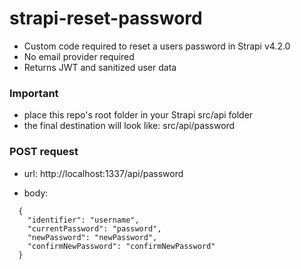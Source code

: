 # strapi-reset-password
- Custom code required to reset a users password in Strapi v4.2.0
- No email provider required
- Returns JWT and sanitized user data

### Important
- place this repo's root folder in your Strapi src/api folder
- the final destination will look like: src/api/password

### POST request

- url: http://localhost:1337/api/password

- body: 
```
  {
    "identifier": "username",
    "currentPassword": "password",
    "newPassword": "newPassword",
    "confirmNewPassword": "confirmNewPassword"
  }
 ```
